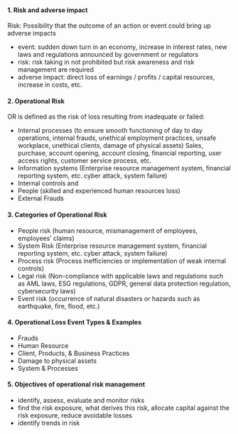 #### 1. Risk and adverse impact
Risk: Possibility that the outcome of an action or event could bring up adverse impacts
- event: sudden down turn in an economy, increase in interest rates, new laws and regulations announced by government or regulators
- risk: risk taking in not prohibited but risk awareness and risk management are required
- adverse impact: direct loss of earnings / profits / capital resources, increase in costs, etc.

#### 2. Operational Risk
OR is defined as the risk of loss resulting from inadequate or failed:
- Internal processes (to ensure smooth functioning of day to day operations, internal frauds, unethical employment practices, unsafe workplace, unethical clients, damage of physical assets)
Sales, purchase, account opening, account closing, financial reporting, user access rights, customer service process, etc.
- Information systems (Enterprise resource management system, financial reporting system, etc. cyber attack, system failure)
- Internal controls and
- People (skilled and experienced human resources loss)
- External Frauds

#### 3. Categories of Operational Risk
- People risk (human resource, mismanagement of employees, employees’ claims)
- System Risk (Enterprise resource management system, financial reporting system, etc. cyber attack, system failure)
- Process risk (Process inefficiencies or implementation of weak internal controls)
- Legal risk (Non-compliance with applicable laws and regulations such as AML laws, ESG regulations, GDPR, general data protection regulation, cybersecurity laws)
- Event risk (occurrence of natural disasters or hazards such as earthquake, fire, flood, etc.)

#### 4. Operational Loss Event Types & Examples
- Frauds
- Human Resource
- Client, Products, & Business Practices
- Damage to physical assets
- System & Processes

#### 5. Objectives of operational risk management
- identify, assess, evaluate and monitor risks
- find the risk exposure, what derives this risk, allocate capital against the risk exposure, reduce avoidable losses
- identify trends in risk

